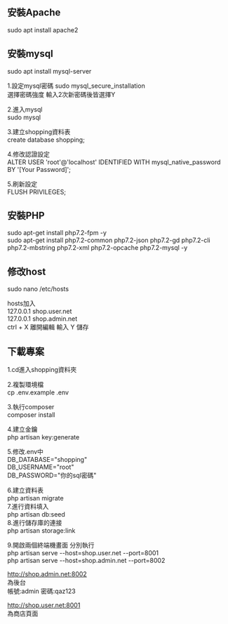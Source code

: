 ## 安裝Apache
sudo apt install apache2<br>

## 安裝mysql
sudo apt install mysql-server<br>

1.設定mysql密碼
sudo mysql_secure_installation<br>
選擇密碼強度 輸入2次新密碼後皆選擇Y<br>

2.進入mysql<br>
sudo mysql<br>

3.建立shopping資料表<br>
create database shopping;<br>

4.修改認證設定<br>
ALTER USER 'root'@'localhost' IDENTIFIED WITH mysql_native_password BY '[Your Password]';<br>

5.刷新設定<br>
FLUSH PRIVILEGES;<br>

## 安裝PHP
sudo apt-get install php7.2-fpm -y<br>
sudo apt-get install php7.2-common php7.2-json php7.2-gd php7.2-cli php7.2-mbstring php7.2-xml php7.2-opcache php7.2-mysql -y<br>

## 修改host

sudo nano /etc/hosts<br>

hosts加入<br>
127.0.0.1 shop.user.net<br>
127.0.0.1 shop.admin.net<br>
ctrl + X 離開編輯  輸入 Y 儲存<br>

## 下載專案
1.cd進入shopping資料夾<br>

2.複製環境檔<br>
cp .env.example .env<br>

3.執行composer<br>
composer install<br>

4.建立金鑰<br>
php artisan key:generate<br>

5.修改.env中<br>
DB_DATABASE="shopping"<br>
DB_USERNAME="root"<br>
DB_PASSWORD="你的sql密碼"<br>


6.建立資料表<br>
php artisan migrate<br>
7.進行資料填入<br>
php artisan db:seed<br>
8.進行儲存庫的連接<br>
php artisan storage:link<br>


9.開啟兩個終端機畫面 分別執行<br>
php artisan serve --host=shop.user.net --port=8001<br>
php artisan serve --host=shop.admin.net --port=8002<br>

http://shop.admin.net:8002 <br>
為後台<br>
帳號:admin 密碼:qaz123<br>

http://shop.user.net:8001<br>
為商店頁面<br>

